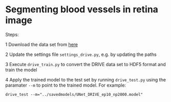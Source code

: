 # Segmenting blood vessels in retina image

Steps:

1 Download the data set from [here](https://www.isi.uu.nl/Research/Databases/DRIVE/)

2 Update the settings file `settings_drive.py`, e.g. by updating the paths

3 Execute `drive_train.py` to convert the DRIVE data set to HDF5 format and train the model

4 Apply the trained model to the test set by running `drive_test.py` using the paramater `--m` to point to the trained model. For example:

  `drive_test --m="../savedmodels/UNet_DRIVE_ep10_np2000.model"`
